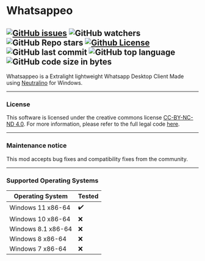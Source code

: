 # Whatsappeo
[![GitHub issues](https://img.shields.io/github/issues/Psycho649/Whatsappeo)](https://github.com/Psycho649/Whatsappeo/issues)
![GitHub watchers](https://img.shields.io/github/watchers/Psycho649/Whatsappeo?style=social)
![GitHub Repo stars](https://img.shields.io/github/stars/Psycho649/Whatsappeo?style=social)
[![Github License](https://img.shields.io/badge/license-CC--BY--NC--ND--4.0-lightgrey)](https://creativecommons.org/licenses/by-nc-nd/4.0/)
![GitHub last commit](https://img.shields.io/github/last-commit/Psycho649/Whatsappeo)
![GitHub top language](https://img.shields.io/github/languages/top/Psycho649/Whatsappeo)
![GitHub code size in bytes](https://img.shields.io/github/languages/code-size/Psycho649/Whatsappeo)
---

Whatsappeo is a Extralight lightweight Whatsapp Desktop Client Made using [Neutralino](https://neutralino.js.org) for Windows. 

---

### License
This software is licensed under the creative commons license [CC-BY-NC-ND 4.0](https://creativecommons.org/licenses/by-nc-nd/4.0/). For more information, please refer to the full legal code [here](https://github.com/Psycho649/Whatsappeo/blob/master/License.md).

---

### Maintenance notice
This mod accepts bug fixes and compatibility fixes from the community.

---

### Supported Operating Systems
| Operating System | Tested |
|--|--|
| Windows 11 x86-64 | :heavy_check_mark: |
| Windows 10 x86-64 | :x: |
| Windows 8.1 x86-64 | :x: |
| Windows 8 x86-64 | :x: |
| Windows 7 x86-64 | :x: |
